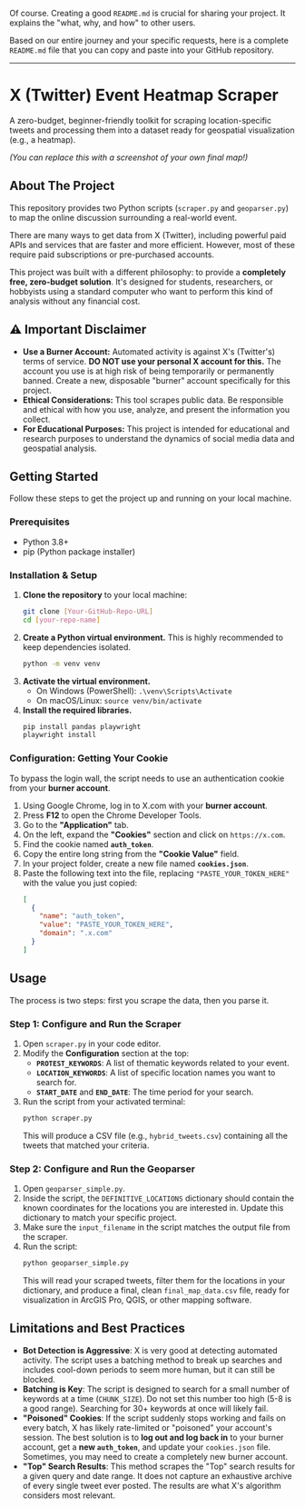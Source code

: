 Of course. Creating a good `README.md` is crucial for sharing your project. It explains the "what, why, and how" to other users.

Based on our entire journey and your specific requests, here is a complete `README.md` file that you can copy and paste into your GitHub repository.

-----

# X (Twitter) Event Heatmap Scraper

A zero-budget, beginner-friendly toolkit for scraping location-specific tweets and processing them into a dataset ready for geospatial visualization (e.g., a heatmap).

*(You can replace this with a screenshot of your own final map\!)*

## About The Project

This repository provides two Python scripts (`scraper.py` and `geoparser.py`) to map the online discussion surrounding a real-world event.

There are many ways to get data from X (Twitter), including powerful paid APIs and services that are faster and more efficient. However, most of these require paid subscriptions or pre-purchased accounts.

This project was built with a different philosophy: to provide a **completely free, zero-budget solution**. It's designed for students, researchers, or hobbyists using a standard computer who want to perform this kind of analysis without any financial cost.

## ⚠️ Important Disclaimer

  * **Use a Burner Account:** Automated activity is against X's (Twitter's) terms of service. **DO NOT use your personal X account for this.** The account you use is at high risk of being temporarily or permanently banned. Create a new, disposable "burner" account specifically for this project.
  * **Ethical Considerations:** This tool scrapes public data. Be responsible and ethical with how you use, analyze, and present the information you collect.
  * **For Educational Purposes:** This project is intended for educational and research purposes to understand the dynamics of social media data and geospatial analysis.

## Getting Started

Follow these steps to get the project up and running on your local machine.

### Prerequisites

  * Python 3.8+
  * pip (Python package installer)

### Installation & Setup

1.  **Clone the repository** to your local machine:
    ```sh
    git clone [Your-GitHub-Repo-URL]
    cd [your-repo-name]
    ```
2.  **Create a Python virtual environment.** This is highly recommended to keep dependencies isolated.
    ```sh
    python -m venv venv
    ```
3.  **Activate the virtual environment.**
      * On Windows (PowerShell): `.\venv\Scripts\Activate`
      * On macOS/Linux: `source venv/bin/activate`
4.  **Install the required libraries.**
    ```sh
    pip install pandas playwright
    playwright install
    ```

### Configuration: Getting Your Cookie

To bypass the login wall, the script needs to use an authentication cookie from your **burner account**.

1.  Using Google Chrome, log in to X.com with your **burner account**.
2.  Press **F12** to open the Chrome Developer Tools.
3.  Go to the **"Application"** tab.
4.  On the left, expand the **"Cookies"** section and click on `https://x.com`.
5.  Find the cookie named **`auth_token`**.
6.  Copy the entire long string from the **"Cookie Value"** field.
7.  In your project folder, create a new file named **`cookies.json`**.
8.  Paste the following text into the file, replacing `"PASTE_YOUR_TOKEN_HERE"` with the value you just copied:
    ```json
    [
      {
        "name": "auth_token",
        "value": "PASTE_YOUR_TOKEN_HERE",
        "domain": ".x.com"
      }
    ]
    ```

## Usage

The process is two steps: first you scrape the data, then you parse it.

### Step 1: Configure and Run the Scraper

1.  Open `scraper.py` in your code editor.
2.  Modify the **Configuration** section at the top:
      * **`PROTEST_KEYWORDS`**: A list of thematic keywords related to your event.
      * **`LOCATION_KEYWORDS`**: A list of specific location names you want to search for.
      * **`START_DATE`** and **`END_DATE`**: The time period for your search.
3.  Run the script from your activated terminal:
    ```sh
    python scraper.py
    ```
    This will produce a CSV file (e.g., `hybrid_tweets.csv`) containing all the tweets that matched your criteria.

### Step 2: Configure and Run the Geoparser

1.  Open `geoparser_simple.py`.
2.  Inside the script, the `DEFINITIVE_LOCATIONS` dictionary should contain the known coordinates for the locations you are interested in. Update this dictionary to match your specific project.
3.  Make sure the `input_filename` in the script matches the output file from the scraper.
4.  Run the script:
    ```sh
    python geoparser_simple.py
    ```
    This will read your scraped tweets, filter them for the locations in your dictionary, and produce a final, clean `final_map_data.csv` file, ready for visualization in ArcGIS Pro, QGIS, or other mapping software.

## Limitations and Best Practices

  * **Bot Detection is Aggressive**: X is very good at detecting automated activity. The script uses a batching method to break up searches and includes cool-down periods to seem more human, but it can still be blocked.
  * **Batching is Key**: The script is designed to search for a small number of keywords at a time (`CHUNK_SIZE`). Do not set this number too high (5-8 is a good range). Searching for 30+ keywords at once will likely fail.
  * **"Poisoned" Cookies**: If the script suddenly stops working and fails on every batch, X has likely rate-limited or "poisoned" your account's session. The best solution is to **log out and log back in** to your burner account, get a **new `auth_token`**, and update your `cookies.json` file. Sometimes, you may need to create a completely new burner account.
  * **"Top" Search Results**: This method scrapes the "Top" search results for a given query and date range. It does not capture an exhaustive archive of every single tweet ever posted. The results are what X's algorithm considers most relevant.

